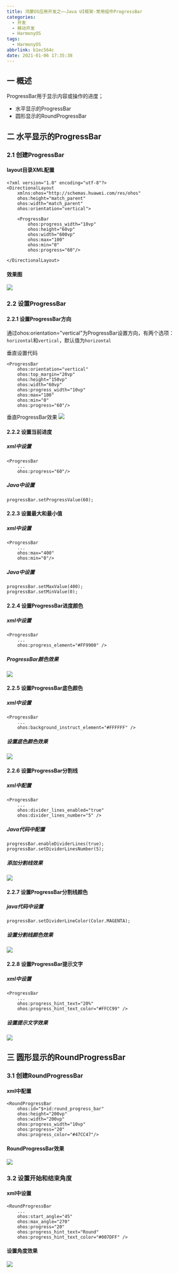 ```yaml
---
title: 鸿蒙OS应用开发之——Java UI框架-常用组件ProgressBar
categories:
  - 开发
  - 移动开发
  - HarmonyOS
tags:
  - HarmonyOS
abbrlink: b1ec564c
date: 2021-01-06 17:35:38
---
```

## 一 概述

ProgressBar用于显示内容或操作的进度；

* 水平显示的ProgressBar
* 圆形显示的RoundProgressBar

<!--more-->

## 二 水平显示的ProgressBar

### 2.1 创建ProgressBar

#### layout目录XML配置

```
<?xml version="1.0" encoding="utf-8"?>
<DirectionalLayout
    xmlns:ohos="http://schemas.huawei.com/res/ohos"
    ohos:height="match_parent"
    ohos:width="match_parent"
    ohos:orientation="vertical">

    <ProgressBar
        ohos:progress_width="10vp"
        ohos:height="60vp"
        ohos:width="600vp"
        ohos:max="100"
        ohos:min="0"
        ohos:progress="60"/>

</DirectionalLayout>
```

#### 效果图

![][1]

### 2.2 设置ProgressBar

#### 2.2.1 设置ProgressBar方向

通过ohos:orientation="vertical"为ProgressBar设置方向，有两个选项：`horizontal`和`vertical`，默认值为`horizontal`

垂直设置代码

```
<ProgressBar
    ohos:orientation="vertical"
    ohos:top_margin="20vp"
    ohos:height="150vp"
    ohos:width="60vp"
    ohos:progress_width="10vp"
    ohos:max="100"
    ohos:min="0"
    ohos:progress="60"/>
```

垂直ProgressBar效果
![][2]

#### 2.2.2 设置当前进度

##### xml中设置

```
<ProgressBar
    ...
    ohos:progress="60"/>
```

##### Java中设置

```
progressBar.setProgressValue(60);
```

#### 2.2.3 设置最大和最小值

##### xml中设置

```
<ProgressBar
    ...
    ohos:max="400"
    ohos:min="0"/>
```

##### Java中设置

```
progressBar.setMaxValue(400);
progressBar.setMinValue(0);
```

#### 2.2.4 设置ProgressBar进度颜色

##### xml中设置

```
<ProgressBar
    ...
    ohos:progress_element="#FF9900" />
```

##### ProgressBar颜色效果
![][3]

#### 2.2.5 设置ProgressBar底色颜色

##### xml中设置

```
<ProgressBar
    ...
    ohos:background_instruct_element="#FFFFFF" />
```
##### 设置底色颜色效果

![][4]

#### 2.2.6 设置ProgressBar分割线

##### xml中配置

```
<ProgressBar
    ...
    ohos:divider_lines_enabled="true"
    ohos:divider_lines_number="5" />
```

##### Java代码中配置

```
progressBar.enableDividerLines(true);
progressBar.setDividerLinesNumber(5);
```

##### 添加分割线效果
![][5]

#### 2.2.7 设置ProgressBar分割线颜色

##### java代码中设置

```
progressBar.setDividerLineColor(Color.MAGENTA);
```

##### 设置分割线颜色效果
![][6]

#### 2.2.8 设置ProgressBar提示文字

##### xml中设置

```
<ProgressBar
    ...
    ohos:progress_hint_text="20%"
    ohos:progress_hint_text_color="#FFCC99" />
```

##### 设置提示文字效果
![][7]

## 三 圆形显示的RoundProgressBar

### 3.1 创建RoundProgressBar

#### xml中配置

```
<RoundProgressBar
    ohos:id="$+id:round_progress_bar"
    ohos:height="200vp"
    ohos:width="200vp"
    ohos:progress_width="10vp"
    ohos:progress="20"
    ohos:progress_color="#47CC47"/>
```
#### RoundProgressBar效果

![][8]

### 3.2 设置开始和结束角度

#### xml中设置

```
<RoundProgressBar
    ...
    ohos:start_angle="45"
    ohos:max_angle="270"
    ohos:progress="20"
    ohos:progress_hint_text="Round"
    ohos:progress_hint_text_color="#007DFF" />
```
#### 设置角度效果
![][9]


[1]:https://cdn.jsdelivr.net/gh/PGzxc/CDN@master/blog-hmos/hmos-progressbar-default.gif
[2]:https://cdn.jsdelivr.net/gh/PGzxc/CDN@master/blog-hmos/hmos-progressbar-vertical.gif
[3]:https://cdn.jsdelivr.net/gh/PGzxc/CDN@master/blog-hmos/hmos-progressbar-progress-element.gif
[4]:https://cdn.jsdelivr.net/gh/PGzxc/CDN@master/blog-hmos/hmos-progressbar-background-element.gif
[5]:https://cdn.jsdelivr.net/gh/PGzxc/CDN@master/blog-hmos/hmos-progressbar-divider.gif
[6]:https://cdn.jsdelivr.net/gh/PGzxc/CDN@master/blog-hmos/hmos-progressbar-divider-color.gif
[7]:https://cdn.jsdelivr.net/gh/PGzxc/CDN@master/blog-hmos/hmos-progressbar-progress-text.gif
[8]:https://cdn.jsdelivr.net/gh/PGzxc/CDN@master/blog-hmos/hmos-roundprogressbar-default.gif
[9]:https://cdn.jsdelivr.net/gh/PGzxc/CDN@master/blog-hmos/hmos-roundprogressbar-min-max.gif